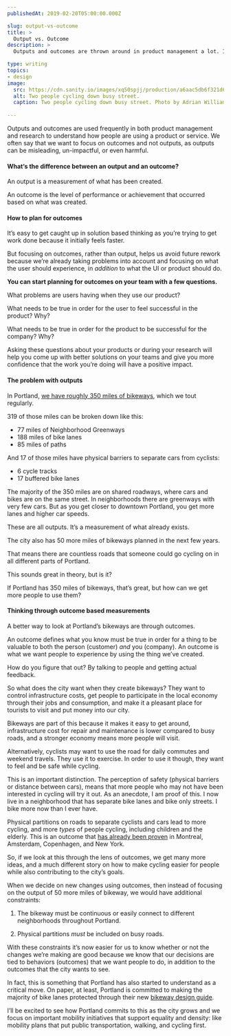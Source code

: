 ```yaml
---
publishedAt: 2019-02-20T05:00:00.000Z

slug: output-vs-outcome
title: >
  Output vs. Outcome
description: >
  Outputs and outcomes are thrown around in product management a lot. In this post, I talk about why you need to measure outcomes if you really want to succeed.

type: writing
topics:
- design
image:
  src: https://cdn.sanity.io/images/xq50spjj/production/a6aac5db6f321d6e2bdd75713d1807d776260799-2400x1353.jpg
  alt: Two people cycling down busy street. 
  caption: Two people cycling down busy street. Photo by Adrian Williams on Unsplash
  
---
```


Outputs and outcomes are used frequently in both product management and research to understand how people are using a product or service. We often say that we want to focus on outcomes and not outputs, as outputs can be misleading, un-impactful, or even harmful.

#### What‘s the difference between an output and an outcome?

An output is a measurement of what has been created.

An outcome is the level of performance or achievement that occurred based on what was created.

#### How to plan for outcomes

It’s easy to get caught up in solution based thinking as you’re trying to get work done because it initially feels faster.

But focusing on outcomes, rather than output, helps us avoid future rework because we’re already taking problems into account and focusing on what the user should experience, in _addition_ to what the UI or product should do.

**You can start planning for outcomes on your team with a few questions.**

What problems are users having when they use our product?

What needs to be true in order for the user to feel successful in the product? Why?

What needs to be true in order for the product to be successful for the company? Why?

Asking these questions about your products or during your research will help you come up with better solutions on your teams and give you more confidence that the work you’re doing will have a positive impact.

#### The problem with outputs

In Portland, [we have roughly 350 miles of bikeways](https://www.portlandoregon.gov/transportation/article/407660), which we tout regularly.

319 of those miles can be broken down like this:

* 77 miles of Neighborhood Greenways
* 188 miles of bike lanes
* 85 miles of paths

And 17 of those miles have physical barriers to separate cars from cyclists:

* 6 cycle tracks
* 17 buffered bike lanes

The majority of the 350 miles are on shared roadways, where cars and bikes are on the same street. In neighborhoods there are greenways with very few cars. But as you get closer to downtown Portland, you get more lanes and higher car speeds.

These are all outputs. It’s a measurement of what already exists.

The city also has 50 more miles of bikeways planned in the next few years.

That means there are countless roads that someone could go cycling on in all different parts of Portland.

This sounds great in theory, but is it?

If Portland has 350 miles of bikeways, that’s great, but how can we get more people to use them?

#### Thinking through outcome based measurements

A better way to look at Portland’s bikeways are through outcomes.

An outcome defines what you know must be true in order for a thing to be valuable to both the person (customer) _and_ you (company). An outcome is what we want people to experience by using the thing we’ve created.

How do you figure that out? By talking to people and getting actual feedback.

So what does the city want when they create bikeways? They want to control infrastructure costs, get people to participate in the local economy through their jobs and consumption, and make it a pleasant place for tourists to visit and put money into our city.

Bikeways are part of this because it makes it easy to get around, infrastructure cost for repair and maintenance is lower compared to busy roads, and a stronger economy means more people will visit.

Alternatively, cyclists may want to use the road for daily commutes and weekend travels. They use it to exercise. In order to use it though, they want to feel and be safe while cycling.

This is an important distinction. The perception of safety (physical barriers or distance between cars), means that more people who may not have been interested in cycling will try it out. As an anecdote, I am proof of this. I now live in a neighborhood that has separate bike lanes and bike only streets. I bike more now than I ever have.

Physical partitions on roads to separate cyclists and cars lead to more cycling, and more _types_ of people cycling, including children and the elderly. This is an outcome that [has already been proven](https://www.latimes.com/opinion/livable-city/la-oe-babin-protected-bike-lane-20160712-snap-story.html) in Montreal, Amsterdam, Copenhagen, and New York.

So, if we look at this through the lens of outcomes, we get many more ideas, and a much different story on how to make cycling easier for people while also contributing to the city’s goals.

When we decide on new changes using outcomes, then instead of focusing on the output of 50 more miles of bikeway, we would have additional constraints:  
1. The bikeway must be continuous or easily connect to different neighborhoods throughout Portland.

2. Physical partitions _must_ be included on busy roads.

With these constraints it’s now easier for us to know whether or not the changes we’re making are good because we know that our decisions are tied to behaviors (outcomes) that we want people to do, in addition to the outcomes that the city wants to see.

In fact, this is something that Portland has also started to understand as a critical move. On paper, at least, Portland is committed to making the majority of bike lanes protected through their new [bikeway design guide](https://usa.streetsblog.org/2018/05/25/portland-plans-to-make-protected-bike-lanes-standard-street-infrastructure/).

I’ll be excited to see how Portland commits to this as the city grows and we focus on important mobility initiatives that support equality and density: like mobility plans that put public transportation, walking, and cycling first.